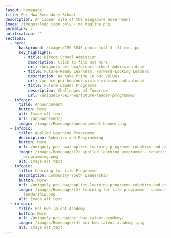 ```yaml
---
layout: homepage
title: Pei Hwa Secondary School
description: An Isomer site of the Singapore Government
image: /images/logo icon only - no tagline.png
permalink: /
notification: ""
sections:
  - hero:
      background: /images/IMG_3545_photo-full-3 (1)-min.jpg
      key_highlights:
        - title: Direct School Admission
          description: Click to find out more
          url: /uniquely-pei-hwa/direct-school-admission-dsa/
        - title: Future-Ready Learners, Forward-Looking Leaders
          description: We take Pride in our Values
          url: /we-are-pei-hwa/our-vision-mission-and-values/
        - title: Future Leader Programme
          description: Challenges of Tomorrow
          url: /uniquely-pei-hwa/future-leader-programme/
  - infopic:
      title: Announcement
      button: More
      alt: Image alt text
      url: /announcement/
      image: /images/Homepage/announcement banner.png
  - infopic:
      title: Applied Learning Programme
      description: Robotics and Programming
      button: More
      url: /uniquely-pei-hwa/applied-learning-programme-robotics-and-programming/
      image: /images/Homepage/(2) applied learning programme – robotics and
        programming.png
      alt: Image alt text
  - infopic:
      title: Learning for Life Programme
      description: Community Youth Leadership
      button: More
      url: /uniquely-pei-hwa/applied-learning-programme-robotics-and-programming/
      image: /images/Homepage/(3) learning for life programme – community youth
        leadership.png
      alt: Image alt text
  - infopic:
      title: Pei Hwa Talent Academy
      button: More
      url: /uniquely-pei-hwa/pei-hwa-talent-academy/
      image: /images/Homepage/(4) pei hwa talent academy .png
      alt: Image alt text
---
```

